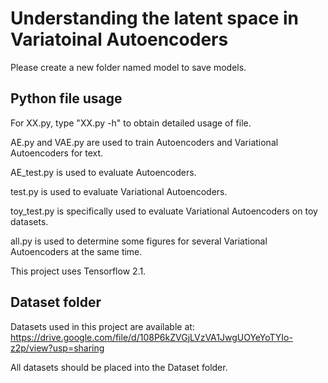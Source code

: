 # Understanding the latent space in Variatoinal Autoencoders
Please create a new folder named model to save models.

## Python file usage
For XX.py, type "XX.py -h" to obtain detailed usage of file.

AE.py and VAE.py are used to train Autoencoders and Variational Autoencoders for text.

AE_test.py is used to evaluate Autoencoders.

test.py is used to evaluate Variational Autoencoders.

toy_test.py is specifically used to evaluate Variational Autoencoders on toy datasets.

all.py is used to determine some figures for several Variational Autoencoders at the same time.

This project uses Tensorflow 2.1.

## Dataset folder
Datasets used in this project are available at: https://drive.google.com/file/d/108P6kZVGjLVzVA1JwgUOYeYoTYIo-z2p/view?usp=sharing

All datasets should be placed into the Dataset folder.
